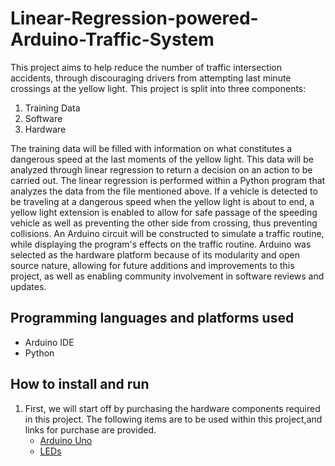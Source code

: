 # Linear-Regression-powered-Arduino-Traffic-System
This project aims to help reduce the number of traffic intersection accidents, through discouraging drivers from attempting last minute crossings at the yellow light. This project is split into three components:
<ol>
<li>
Training Data
</li>
<li>
Software
</li>
<li>
Hardware
</li>
</ol>
The training data will be filled with information on what constitutes a dangerous speed at the last moments of the yellow light. This data will be analyzed through linear regression to return a decision on an action to be carried out. The linear regression is performed within a Python program that analyzes the data from the file mentioned above. If a vehicle is detected to be traveling at a dangerous speed when the yellow light is about to end, a yellow light extension is enabled to allow for safe passage of the speeding vehicle as well as preventing the other side from crossing, thus preventing collisions. An Arduino circuit will be constructed to simulate a traffic routine, while displaying the program's effects on the traffic routine. Arduino was selected as the hardware platform because of its modularity and open source nature, allowing for future additions and improvements to this project, as well as enabling community involvement in software reviews and updates.

## Programming languages and platforms used
<ul>
<li>
Arduino IDE
</li>
<li>
Python  
</li>
</ul>

## How to install and run
<ol>
  <li>
    First, we will start off by purchasing the hardware components required in this project. The following items are to be used within this project,and links for purchase are provided.
    <ul>
      <li>
        <a href="https://www.amazon.com/ATmega328P-Arduino-Compatible-Arduino-Voltage-Compatible/dp/B0CNH9D8VJ/ref=sr_1_5?crid=301KQH9GG8JPD&dib=eyJ2IjoiMSJ9.MazmhFfn-DF8W5oyX_S-tMmyamo23ZnK5izmXEoY4SOfPqgwi8JSG4-FEPokno20LZv03zfQbFBrypHp7Um6U6mwDdOrOkMl2Ac6f2FPei99js0rVjgCa9FqnsxgtiAH-d4-L6BTfAUsJKq2F09z6IARVX2FcwoUSJo4dWlLtuxf32HjaWEx9zM3BN8psAVWZdx-PVEN9n_1cSUszzuojIrZqbJ-CraA9VLVmE6XM4t5oxSxRSavowwq8OhPbTkqh5dMokyiav3mesFF8fyUeoeh_tgq3AEitnEVD0ZZE2k.t2Hit73Zz3B-NPn_m05W4vKW-4jQRrRoKmpqbqZZaUw&dib_tag=se&keywords=arduino+uno+r3&qid=1716607435&s=electronics&sprefix=arduino+uno+r3%2Celectronics%2C217&sr=1-5">Arduino Uno</a>
      </li>
      <li>
        <a href="https://www.amazon.com/MCIGICM-Circuit-Assorted-Science-Experiment/dp/B07PG84V17/ref=sr_1_3?dib=eyJ2IjoiMSJ9.b7ufUOS8MkW6Hm7aEmixGNbvN1ezApUaqucbPDD4HeBIzkA25YUIp5ZJJtzq8H9E9bTt3kPL8sVLBKUkVO8OdIYjwy73Q2Wu_cA3pTsKAZRSkMsvVRVd72OEFWMeK2EZiuMQ9TjT3A6DC63Unc4hQ5gkXPYISbbpKzKYiwy_E9yCHqWiUMTyWRbTZzIWk0hSPkRury-qObKYuiLQHOty-nGZwNI6WtHQo45LcWqt0Lo.UoAm4TrwEVEGWTLQbBMnPAa8sU4yNN58YdN0Nq0zAt0&dib_tag=se&keywords=led%2Barduino&qid=1716771681&sr=8-3&th=1">LEDs</a>
      </li>
    </ul>
  </li>
</ol>

